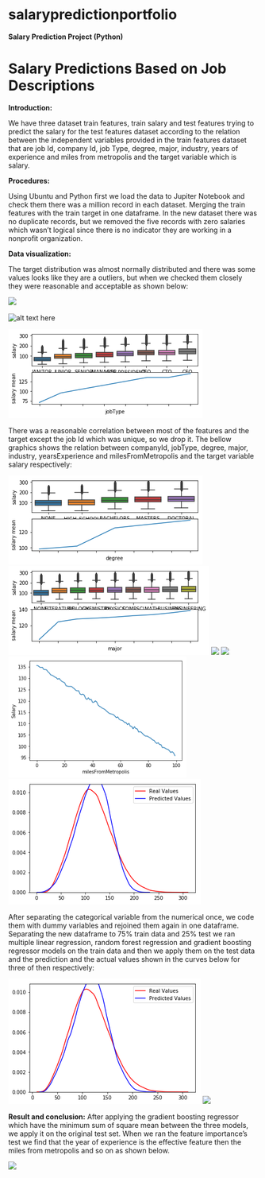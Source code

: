 # salarypredictionportfolio
**Salary Prediction Project (Python)**
# Salary Predictions Based on Job Descriptions #

**Introduction:**

We have three dataset train features, train salary and test features trying to predict the salary for the test features dataset according to the relation between the independent variables provided in the train features dataset that are job Id, company Id, job Type, degree, major, industry, years of experience and miles from metropolis and the target variable which is salary.

**Procedures:**

Using Ubuntu and Python first we load the data to Jupiter Notebook and check them there was a million record in each dataset. Merging the train features with the train target in one dataframe. In the new dataset there was no duplicate records, but we removed the five records with zero salaries which wasn’t logical since there is no indicator they are working in a nonprofit organization.

**Data visualization:**

The target distribution was almost normally distributed and there was some values looks like they are a outliers, but when we checked them closely they were reasonable and acceptable as shown below:

![](/salarypredictionportfolio/images/1.png)

![alt text here](http://localhost:8888/view/salarypredictionportfolio/2.png)

![](\images\3.png)

There was a reasonable correlation between most of the features and the target except the job Id which was unique, so we drop it. The bellow graphics shows the relation between companyId, jobType, degree, major, industry, yearsExperience and milesFromMetropolis and the target variable salary respectively:

![](/images/4.png)
![](images/5.png)
![](http://localhost:8888/view/salarypredictionportfolio/6.png)
![](http://localhost:8888/view/salarypredictionportfolio/images/7.png)
![](/images/8.png)
![](images/9.png)

After separating the categorical variable from the numerical once, we code them with dummy variables and rejoined them again in one dataframe. Separating the new dataframe to 75% train data and 25% test we ran multiple linear regression, random forest regression and gradient boosting regressor models on the train data and then we apply them on the test data and the prediction and the actual values shown in the curves below for three of then respectively:

![](/images/10.png)
![](http://localhost:8888/view/salarypredictionportfolio/11.png)

**Result and conclusion:**
After applying the gradient boosting regressor which have the minimum sum of square mean between the three models, we apply it on the original test set. When we ran the feature importance’s test we find that the year of experience is the effective feature then the miles from metropolis and so on as shown below.

<img src="files\fig\http://localhost:8888/view/salarypredictionportfolio/12.png">